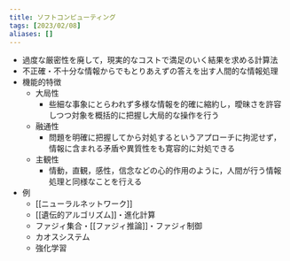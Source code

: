 ```yaml
---
title: ソフトコンピューティング
tags: [2023/02/08]
aliases: []
---
```


- 過度な厳密性を廃して，現実的なコストで満足のいく結果を求める計算法
- 不正確・不十分な情報からでもとりあえずの答えを出す人間的な情報処理
- 機能的特徴
	- 大局性
		- 些細な事象にとらわれず多様な情報を的確に縮約し，曖昧さを許容しつつ対象を概括的に把握し大局的な操作を行う
	- 融通性
		- 問題を明確に把握してから対処するというアプローチに拘泥せず，情報に含まれる矛盾や異質性をも寛容的に対処できる
	- 主観性
		- 情動，直観，感性，信念などの心的作用のように，人間が行う情報処理と同様なことを行える
- 例
	- [[ニューラルネットワーク]]
	- [[遺伝的アルゴリズム]]・進化計算
	- ファジィ集合・[[ファジィ推論]]・ファジィ制御
	- カオスシステム
	- 強化学習